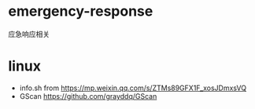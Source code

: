 # emergency-response
应急响应相关

# linux
- info.sh from https://mp.weixin.qq.com/s/ZTMs89GFX1F_xosJDmxsVQ
- GScan https://github.com/grayddq/GScan